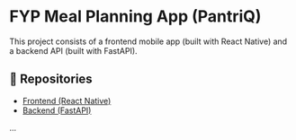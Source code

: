 # FYP Meal Planning App (PantriQ)

This project consists of a frontend mobile app (built with React Native) and a backend API (built with FastAPI).

## 🔗 Repositories

- [Frontend (React Native)](https://github.com/TraX03/PantriQ_Front_End)
- [Backend (FastAPI)](https://github.com/TraX03/Recommendation_AI)

...
